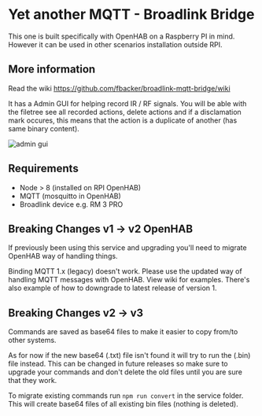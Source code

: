 # Yet another MQTT - Broadlink Bridge

This one is built specifically with OpenHAB on a Raspberry PI in mind. However it can be used in other scenarios installation outside RPI.

## More information

Read the wiki https://github.com/fbacker/broadlink-mqtt-bridge/wiki

It has a Admin GUI for helping record IR / RF signals. You will be able with the filetree see all recorded actions, delete actions and if a disclamation mark occures, this means that the action is a duplicate of another (has same binary content).

![admin gui](https://raw.githubusercontent.com/fbacker/broadlink-mqtt-bridge/master/github/gui.png)

## Requirements

- Node > 8 (installed on RPI OpenHAB)
- MQTT (mosquitto in OpenHAB)
- Broadlink device e.g. RM 3 PRO

## Breaking Changes v1 -> v2 OpenHAB

If previously been using this service and upgrading you'll need to migrate OpenHAB way of handling things.

Binding MQTT 1.x (legacy) doesn't work. Please use the updated way of handling MQTT messages with OpenHAB. View wiki for examples. There's also example of how to downgrade to latest release of version 1.

## Breaking Changes v2 -> v3

Commands are saved as base64 files to make it easier to copy from/to other systems.

As for now if the new base64 (.txt) file isn't found it will try to run the (.bin) file instead. This can be changed in future releases so make sure to upgrade your commands and don't delete the old files until you are sure that they work.

To migrate existing commands run ```npm run convert``` in the service folder. This will create base64 files of all existing bin files (nothing is deleted).
